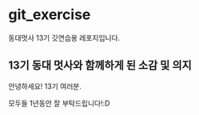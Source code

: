 # git_exercise
동대멋사 13기 깃연습용 레포지입니다.

## 13기 동대 멋사와 함께하게 된 소감 및 의지

안녕하세요! 13기 여러분.

모두들 1년동안 잘 부탁드립니다!:D